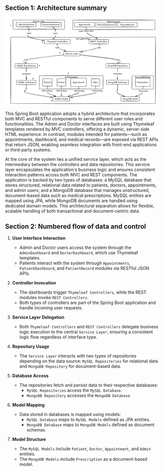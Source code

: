 ## Section 1: Architecture summary

![Architecture Diagram](architecture-diagram.png)

This Spring Boot application adopts a hybrid architecture that incorporates both MVC and RESTful components to serve different user roles and functionalities. The Admin and Doctor interfaces are built using Thymeleaf templates rendered by MVC controllers, offering a dynamic, server-side HTML experience. In contrast, modules intended for patients—such as appointments, dashboard, and medical records—are exposed via REST APIs that return JSON, enabling seamless integration with front-end applications or third-party systems.

At the core of the system lies a unified service layer, which acts as the intermediary between the controllers and data repositories. This service layer encapsulates the application's business logic and ensures consistent interaction patterns across both MVC and REST components. The application is backed by two types of databases: a MySQL database that stores structured, relational data related to patients, doctors, appointments, and admin users; and a MongoDB database that manages unstructured, document-based data such as medical prescriptions. MySQL entities are mapped using JPA, while MongoDB documents are handled using dedicated domain models. This architectural separation allows for flexible, scalable handling of both transactional and document-centric data.



## Section 2: Numbered flow of data and control

1. **User Interface Interaction**  
   - Admin and Doctor users access the system through the `AdminDashboard` and `DoctorDashboard`, which use Thymeleaf templates.  
   - Patients interact with the system through `Appointments`, `PatientDashboard`, and `PatientRecord` modules via RESTful JSON APIs.

2. **Controller Invocation**  
   - The dashboards trigger `Thymeleaf Controllers`, while the REST modules invoke `REST Controllers`.  
   - Both types of controllers are part of the Spring Boot application and handle incoming user requests.

3. **Service Layer Delegation**  
   - Both `Thymeleaf Controllers` and `REST Controllers` delegate business logic execution to the central `Service Layer`, ensuring a consistent logic flow regardless of interface type.

4. **Repository Usage**  
   - The `Service Layer` interacts with two types of repositories depending on the data source: `MySQL Repositories` for relational data and `MongoDB Repository` for document-based data.

5. **Database Access**  
   - The repositories fetch and persist data to their respective databases:  
     - `MySQL Repositories` access the `MySQL Database`.  
     - `MongoDB Repository` accesses the `MongoDB Database`.

6. **Model Mapping**  
   - Data stored in databases is mapped using models:  
     - `MySQL Database` maps to `MySQL Models` defined as JPA entities.  
     - `MongoDB Database` maps to `MongoDB Models` defined as document schemas.

7. **Model Structure**  
   - The `MySQL Models` include `Patient`, `Doctor`, `Appointment`, and `Admin` entities.  
   - The `MongoDB Models` include `Prescription` as a document-based model.
